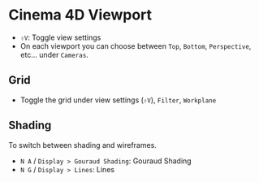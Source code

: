 # Cinema 4D Viewport

- `⇧V`: Toggle view settings
- On each viewport you can choose between `Top`, `Bottom`, `Perspective`, etc... under `Cameras`.

## Grid

- Toggle the grid under view settings (`⇧V`), `Filter`, `Workplane`

## Shading

To switch between shading and wireframes.

- `N A` / `Display > Gouraud Shading`: Gouraud Shading
- `N G` / `Display > Lines`: Lines
